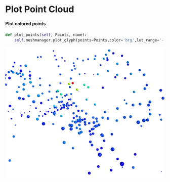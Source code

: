 # Plot Point Cloud




#### Plot colored points
``` py
def plot_points(self, Points, name):
    self.meshmanager.plot_glyph(points=Points,color='brg',lut_range='-:0:+',radius=2*self.meshmanager.r,name=name)   
```

![File](../assets/points.png)